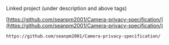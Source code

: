 
Linked project (under description and above tags)

[https://github.com/seanpm2001/Camera-privacy-specification/](https://github.com/seanpm2001/Camera-privacy-specification/)

```
https://github.com/seanpm2001/Camera-privacy-specification/
```
